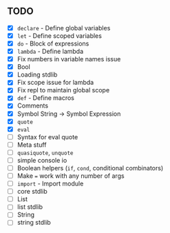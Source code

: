 ## TODO
  - [X] `declare` - Define global variables
  - [X] `let` - Define scoped variables
  - [X] `do` - Block of expressions
  - [X] `lambda` - Define lambda
  - [X] Fix numbers in variable names issue
  - [X] Bool
  - [X] Loading stdlib
  - [X] Fix scope issue for lambda
  - [X] Fix repl to maintain global scope
  - [X] `def` - Define macros
  - [X] Comments
  - [X] Symbol String -> Symbol Expression
  - [X] `quote`
  - [X] `eval`
  - [ ] Syntax for eval quote
  - [ ] Meta stuff
  - [ ] `quasiquote`, `unquote`
  - [ ] simple console io
  - [ ] Boolean helpers (`if`, `cond`, conditional combinators)
  - [ ] Make `=` work with any number of args
  - [ ] `import` - Import module
  - [ ] core stdlib
  - [ ] List
  - [ ] list stdlib
  - [ ] String
  - [ ] string stdlib
